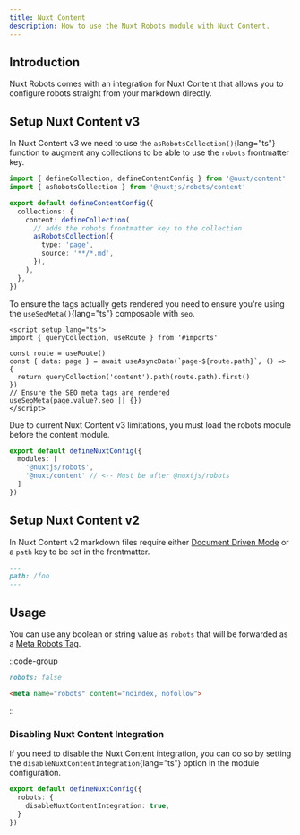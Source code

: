 ```yaml
---
title: Nuxt Content
description: How to use the Nuxt Robots module with Nuxt Content.
---
```


## Introduction

Nuxt Robots comes with an integration for Nuxt Content that allows you to configure robots straight from your markdown directly.

## Setup Nuxt Content v3

In Nuxt Content v3 we need to use the `asRobotsCollection()`{lang="ts"} function to augment any collections
to be able to use the `robots` frontmatter key.

```ts [content.config.ts]
import { defineCollection, defineContentConfig } from '@nuxt/content'
import { asRobotsCollection } from '@nuxtjs/robots/content'

export default defineContentConfig({
  collections: {
    content: defineCollection(
      // adds the robots frontmatter key to the collection
      asRobotsCollection({
        type: 'page',
        source: '**/*.md',
      }),
    ),
  },
})
```

To ensure the tags actually gets rendered you need to ensure you're using the `useSeoMeta()`{lang="ts"} composable with `seo`.

```vue [[...slug].vue]
<script setup lang="ts">
import { queryCollection, useRoute } from '#imports'

const route = useRoute()
const { data: page } = await useAsyncData(`page-${route.path}`, () => {
  return queryCollection('content').path(route.path).first()
})
// Ensure the SEO meta tags are rendered
useSeoMeta(page.value?.seo || {})
</script>
```

Due to current Nuxt Content v3 limitations, you must load the robots module before the content module.

```ts
export default defineNuxtConfig({
  modules: [
    '@nuxtjs/robots',
    '@nuxt/content' // <-- Must be after @nuxtjs/robots
  ]
})
```


## Setup Nuxt Content v2

In Nuxt Content v2 markdown files require either [Document Driven Mode](https://content.nuxt.com/document-driven/introduction) or a `path` key to be set
in the frontmatter.

```md [content/foo.md]
---
path: /foo
---
```

## Usage

You can use any boolean or string value as `robots` that will be forwarded as a
[Meta Robots Tag](/learn/controlling-crawlers/meta-tags).

::code-group

```md [input.md]
robots: false
```

```html [output]
<meta name="robots" content="noindex, nofollow">
```

::

### Disabling Nuxt Content Integration

If you need to disable the Nuxt Content integration, you can do so by setting the `disableNuxtContentIntegration`{lang="ts"} option in the module configuration.

```ts [nuxt.config.ts]
export default defineNuxtConfig({
  robots: {
    disableNuxtContentIntegration: true,
  }
})
```
